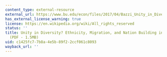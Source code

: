 ```yaml
---
content_type: external-resource
external_url: https://www.bu.edu/econ/files/2017/04/Bazzi_Unity_in_Diversity.pdf
has_external_license_warning: true
license: https://en.wikipedia.org/wiki/All_rights_reserved
status: ''
title: Unity in Diversity? Ethnicity, Migration, and Nation Building in Indonesia"
  (PDF - 1.5MB)
uid: c1425fc7-7b8a-4e5b-89f2-2ccf061c8093
wayback_url: ''
---
```

